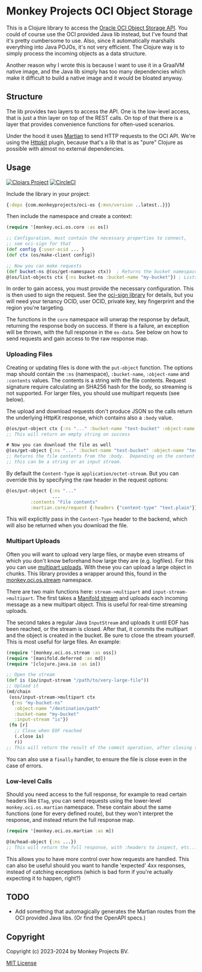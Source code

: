 # Monkey Projects OCI Object Storage

This is a Clojure library to access the [Oracle OCI Object Storage API](https://docs.oracle.com/en-us/iaas/Content/Object/home.htm).  You could of course use the OCI provided Java lib instead,
but I've found that it's pretty cumbersome to use.  Also, since it automatically
marshalls everything into Java POJOs, it's not very efficient.  The Clojure way
is to simply process the incoming objects as a data structure.

Another reason why I wrote this is because I want to use it in a GraalVM native
image, and the Java lib simply has too many dependencies which make it difficult
to build a native image and it would be bloated anyway.

## Structure

The lib provides two layers to access the API.  One is the low-level access,
that is just a thin layer on top of the REST calls.  On top of that there is
a layer that provides convenience functions for often-used scenarios.

Under the hood it uses [Martian](https://github.com/oliyh/martian) to send HTTP
requests to the OCI API.  We're using the [Httpkit](https://github.com/http-kit/http-kit)
plugin, because that's a lib that is as "pure" Clojure as possible with almost no
external dependencies.

## Usage

[![Clojars Project](https://img.shields.io/clojars/v/com.monkeyprojects/oci-os.svg)](https://clojars.org/com.monkeyprojects/oci-os)
[![CircleCI](https://circleci.com/gh/monkey-projects/oci-os.svg?style=svg)](https://app.circleci.com/pipelines/github/monkey-projects/oci-os)

Include the library in your project:
```clojure
{:deps {com.monkeyprojects/oci-os {:mvn/version ..latest..}}}
```

Then include the namespace and create a context:
```clojure
(require '[monkey.oci.os.core :as os])

;; Configuration, must contain the necessary properties to connect,
;; see oci-sign for that
(def config {:user-ocid ... }
(def ctx (os/make-client config))

;; Now you can make requests
(def bucket-ns @(os/get-namespace ctx))  ; Returns the bucket namespace
@(os/list-objects ctx {:ns bucket-ns :bucket-name "my-bucket"}) ; Lists bucket objects
```

In order to gain access, you must provide the necessary configuration.  This
is then used to sign the request.  See the [oci-sign library](https://github.com/monkey-projects/oci-sign)
for details, but you will need your tenancy OCID, user OCID, private key, key fingerprint
and the region you're targeting.

The functions in the `core` namespace will unwrap the response by default, returning the
response body on success.  If there is a failure, an exception will be thrown, with the
full response in the `ex-data`.  See below on how to send requests and gain access to
the raw response map.

### Uploading Files

Creating or updating files is done with the `put-object` function.  The options map should
contain the `:ns` (namespace), `:bucket-name`, `:object-name` and `:contents` values.  The
contents is a string with the file contents.  Request signature require calculating an SHA256
hash for the body, so streaming is not supported.  For larger files, you should use multipart
requests (see below).

The upload and download requests don't produce JSON so the calls return the underlying
HttpKit response, which contains also a `:body` value.
```clojure
@(os/put-object ctx {:ns "..." :bucket-name "test-bucket" :object-name "test.txt" :contents "this is a test file"})
;; This will return an empty string on success

# Now you can download the file as well
@(os/get-object {:ns "..." :bucket-name "test-bucket" :object-name "test.txt"})
;; Returns the file contents from the :body.  Depending on the content type,
;; this can be a string or an input stream.
```

By default the `Content-Type` is `application/octet-stream`.  But you can override this by
specifying the raw header in the request options:
```clojure
@(os/put-object {:ns "..."
                 ...
		 :contents "File contents"
		 :martian.core/request {:headers {"content-type" "text.plain"}}})
```
This will explicitly pass in the `Content-Type` header to the backend, which will also
be returned when you download the file.

### Multipart Uploads

Often you will want to upload very large files, or maybe even streams of which you don't know
beforehand how large they are (e.g. logfiles).  For this you can use
[multipart uploads](https://docs.oracle.com/en-us/iaas/Content/Object/Tasks/usingmultipartuploads.htm#Using_Multipart_Uploads).  With these you can upload a large object in chunks.  This library provides a
wrapper around this, found in the [monkey.oci.os.stream](src/monkey/oci/os/stream.clj) namespace.

There are two main functions here: `stream->multipart` and `input-stream->multipart`.  The first
takes a [Manifold stream](https://cljdoc.org/d/manifold/manifold/0.4.2/doc/streams) and uploads
each incoming message as a new multipart object.  This is useful for real-time streaming uploads.

The second takes a regular Java `InputStream` and uploads it until EOF has been reached, or
the stream is closed.  After that, it commits the multipart and the object is created in the
bucket.  Be sure to close the stream yourself.  This is most useful for large files.  An example:

```clojure
(require '[monkey.oci.os.stream :as oss])
(require '[manifold.deferred :as md])
(require '[clojure.java.io :as io])

;; Open the stream
(def is (io/input-stream "/path/to/very-large-file"))
;; Upload it
(md/chain
 (oss/input-stream->multipart ctx
  {:ns "my-bucket-ns"
   :object-name "/destination/path"
   :bucket-name "my-bucket"
   :input-stream "is"})
 (fn [r]
   ;; Close when EOF reached
   (.close is)
   r))
;; This will return the result of the commit operation, after closing the file.
```

You can also use a `finally` handler, to ensure the file is close even in the case of errors.

### Low-level Calls

Should you need access to the full response, for example to read certain headers like `ETag`,
you can send requests using the lower-level `monkey.oci.os.martian` namespace.  These contain
about the same functions (one for every defined route), but they won't interpret the response,
and instead return the full response map.

```clojure
(require '[monkey.oci.os.martian :as m])

@(m/head-object {:ns ...})
;; This will return the full response, with :headers to inspect, etc...
```

This allows you to have more control over how requests are handled.  This can also be useful
should you want to handle 'expected' 4xx responses, instead of catching exceptions (which is
bad form if you're actually expecting it to happen, right?)

## TODO

 - Add something that automagically generates the Martian routes from the OCI provided Java libs.
   (Or find the OpenAPI specs.)

## Copyright

Copyright (c) 2023-2024 by Monkey Projects BV.

[MIT License](LICENSE)